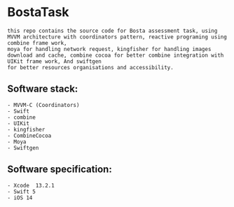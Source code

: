 # BostaTask

    this repo contains the source code for Bosta assessment task, using MVVM architecture with coordinators pattern, reactive programing using combine frame work,
    moya for handling network request, kingfisher for handling images download and cache, combine cocoa for better combine integration with UIKit frame work, And swiftgen 
    for better resources organisations and accessibility.
    

## Software stack:

    - MVVM-C (Coordinators)
    - Swift
    - combine
    - UIKit
    - kingfisher
    - CombineCocoa
    - Moya
    - Swiftgen 
    
## Software specification: 
    - Xcode  13.2.1
    - Swift 5
    - iOS 14
    
    
    
    
